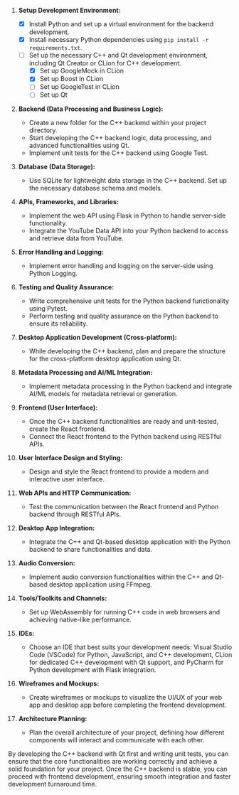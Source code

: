 1. **Setup Development Environment:**
   - [x] Install Python and set up a virtual environment for the backend development.
   - [x] Install necessary Python dependencies using `pip install -r requirements.txt`.
   - [ ] Set up the necessary C++ and Qt development environment, including Qt Creator or CLion for C++ development.
      - [x] Set up GoogleMock in CLion
      - [x] Set up Boost in CLion
      - [ ] Set up GoogleTest in CLion
      - [ ] Set up Qt 

2. **Backend (Data Processing and Business Logic):**
   - Create a new folder for the C++ backend within your project directory.
   - Start developing the C++ backend logic, data processing, and advanced functionalities using Qt.
   - Implement unit tests for the C++ backend using Google Test.

3. **Database (Data Storage):**
   - Use SQLite for lightweight data storage in the C++ backend. Set up the necessary database schema and models.

4. **APIs, Frameworks, and Libraries:**
   - Implement the web API using Flask in Python to handle server-side functionality.
   - Integrate the YouTube Data API into your Python backend to access and retrieve data from YouTube.

5. **Error Handling and Logging:**
   - Implement error handling and logging on the server-side using Python Logging.

6. **Testing and Quality Assurance:**
   - Write comprehensive unit tests for the Python backend functionality using Pytest.
   - Perform testing and quality assurance on the Python backend to ensure its reliability.

7. **Desktop Application Development (Cross-platform):**
   - While developing the C++ backend, plan and prepare the structure for the cross-platform desktop application using Qt.

8. **Metadata Processing and AI/ML Integration:**
   - Implement metadata processing in the Python backend and integrate AI/ML models for metadata retrieval or generation.

9. **Frontend (User Interface):**
   - Once the C++ backend functionalities are ready and unit-tested, create the React frontend.
   - Connect the React frontend to the Python backend using RESTful APIs.

10. **User Interface Design and Styling:**
    - Design and style the React frontend to provide a modern and interactive user interface.

11. **Web APIs and HTTP Communication:**
    - Test the communication between the React frontend and Python backend through RESTful APIs.

12. **Desktop App Integration:**
    - Integrate the C++ and Qt-based desktop application with the Python backend to share functionalities and data.

13. **Audio Conversion:**
    - Implement audio conversion functionalities within the C++ and Qt-based desktop application using FFmpeg.

14. **Tools/Toolkits and Channels:**
    - Set up WebAssembly for running C++ code in web browsers and achieving native-like performance.

15. **IDEs:**
    - Choose an IDE that best suits your development needs: Visual Studio Code (VSCode) for Python, JavaScript, and C++ development, CLion for dedicated C++ development with Qt support, and PyCharm for Python development with Flask integration.

16. **Wireframes and Mockups:**
    - Create wireframes or mockups to visualize the UI/UX of your web app and desktop app before completing the frontend development.

17. **Architecture Planning:**
    - Plan the overall architecture of your project, defining how different components will interact and communicate with each other.

By developing the C++ backend with Qt first and writing unit tests, you can ensure that the core functionalities are working correctly and achieve a solid foundation for your project. Once the C++ backend is stable, you can proceed with frontend development, ensuring smooth integration and faster development turnaround time.
